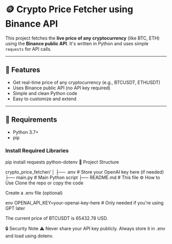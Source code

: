 # 🪙 Crypto Price Fetcher using Binance API

This project fetches the **live price of any cryptocurrency** (like BTC, ETH) using the **Binance public API**. It's written in Python and uses simple `requests` for API calls.

---

## 🚀 Features

- Get real-time price of any cryptocurrency (e.g., BTCUSDT, ETHUSDT)
- Uses Binance public API (no API key required)
- Simple and clean Python code
- Easy to customize and extend

---

## 🧰 Requirements

- Python 3.7+
- pip

### Install Required Libraries


pip install requests python-dotenv
📁 Project Structure

crypto_price_fetcher/
│
├── .env               # Store your OpenAI key here (if needed)
├── main.py            # Main Python script
├── README.md          # This file
⚙️ How to Use
Clone the repo or copy the code

Create a .env file (optional)

env
OPENAI_API_KEY=your-openai-key-here  # Only needed if you're using GPT later


The current price of BTCUSDT is 65432.78 USD.

🔒 Security Note
⚠️ Never share your API key publicly. Always store it in .env and load using dotenv.








